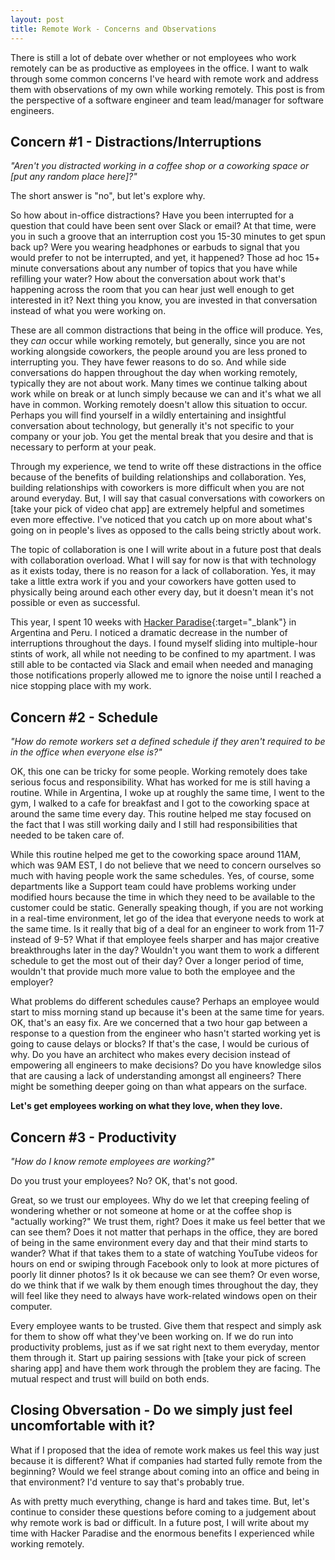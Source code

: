 ```yaml
---
layout: post
title: Remote Work - Concerns and Observations
---
```


There is still a lot of debate over whether or not employees who work remotely can be as productive as employees in the office. I want to walk through some common concerns I've heard with remote work and address them with observations of my own while working remotely. This post is from the perspective of a software engineer and team lead/manager for software engineers.

## Concern #1 - Distractions/Interruptions
*"Aren't you distracted working in a coffee shop or a coworking space or [put any random place here]?"*

The short answer is "no", but let's explore why.

So how about in-office distractions? Have you been interrupted for a question that could have been sent over Slack or email? At that time, were you in such a groove that an interruption cost you 15-30 minutes to get spun back up? Were you wearing headphones or earbuds to signal that you would prefer to not be interrupted, and yet, it happened? Those ad hoc 15+ minute conversations about any number of topics that you have while refilling your water? How about the conversation about work that's happening across the room that you can hear just well enough to get interested in it? Next thing you know, you are invested in that conversation instead of what you were working on.

These are all common distractions that being in the office will produce. Yes, they *can* occur while working remotely, but generally, since you are not working alongside coworkers, the people around you are less proned to interrupting you. They have fewer reasons to do so. And while side conversations do happen throughout the day when working remotely, typically they are not about work. Many times we continue talking about work while on break or at lunch simply because we can and it's what we all have in common. Working remotely doesn't allow this situation to occur. Perhaps you will find yourself in a wildly entertaining and insightful conversation about technology, but generally it's not specific to your company or your job. You get the mental break that you desire and that is necessary to perform at your peak.

Through my experience, we tend to write off these distractions in the office because of the benefits of building relationships and collaboration. Yes, building relationships with coworkers is more difficult when you are not around everyday. But, I will say that casual conversations with coworkers on [take your pick of video chat app] are extremely helpful and sometimes even more effective. I've noticed that you catch up on more about what's going on in people's lives as opposed to the calls being strictly about work.

The topic of collaboration is one I will write about in a future post that deals with collaboration overload. What I will say for now is that with technology as it exists today, there is no reason for a lack of collaboration. Yes, it may take a little extra work if you and your coworkers have gotten used to physically being around each other every day, but it doesn't mean it's not possible or even as successful.

This year, I spent 10 weeks with [Hacker Paradise](http://www.hackerparadise.org "Hacker Paradise"){:target="_blank"} in Argentina and Peru. I noticed a dramatic decrease in the number of interruptions throughout the days. I found myself sliding into multiple-hour stints of work, all while not needing to be confined to my apartment. I was still able to be contacted via Slack and email when needed and managing those notifications properly allowed me to ignore the noise until I reached a nice stopping place with my work.

## Concern #2 - Schedule
*"How do remote workers set a defined schedule if they aren't required to be in the office when everyone else is?"*

OK, this one can be tricky for some people. Working remotely does take serious focus and responsibility. What has worked for me is still having a routine. While in Argentina, I woke up at roughly the same time, I went to the gym, I walked to a cafe for breakfast and I got to the coworking space at around the same time every day. This routine helped me stay focused on the fact that I was still working daily and I still had responsibilities that needed to be taken care of.

While this routine helped me get to the coworking space around 11AM, which was 9AM EST, I do not believe that we need to concern ourselves so much with having people work the same schedules. Yes, of course, some departments like a Support team could have problems working under modified hours because the time in which they need to be available to the customer could be static. Generally speaking though, if you are not working in a real-time environment, let go of the idea that everyone needs to work at the same time. Is it really that big of a deal for an engineer to work from 11-7 instead of 9-5?  What if that employee feels sharper and has major creative breakthroughs later in the day? Wouldn't you want them to work a different schedule to get the most out of their day? Over a longer period of time, wouldn't that provide much more value to both the employee and the employer? 

What problems do different schedules cause? Perhaps an employee would start to miss morning stand up because it's been at the same time for years. OK, that's an easy fix. Are we concerned that a two hour gap between a response to a question from the engineer who hasn't started working yet is going to cause delays or blocks? If that's the case, I would be curious of why. Do you have an architect who makes every decision instead of empowering all engineers to make decisions? Do you have knowledge silos that are causing a lack of understanding amongst all engineers? There might be something deeper going on than what appears on the surface.

__Let's get employees working on what they love, when they love.__

## Concern #3 - Productivity
*"How do I know remote employees are working?"*

Do you trust your employees? No? OK, that's not good.

Great, so we trust our employees. Why do we let that creeping feeling of wondering whether or not someone at home or at the coffee shop is "actually working?" We trust them, right? Does it make us feel better that we can see them? Does it not matter that perhaps in the office, they are bored of being in the same environment every day and that their mind starts to wander? What if that takes them to a state of watching YouTube videos for hours on end or swiping through Facebook only to look at more pictures of poorly lit dinner photos? Is it ok because we can see them? Or even worse, do we think that if we walk by them enough times throughout the day, they will feel like they need to always have work-related windows open on their computer.

Every employee wants to be trusted. Give them that respect and simply ask for them to show off what they've been working on. If we do run into productivity problems, just as if we sat right next to them everyday, mentor them through it. Start up pairing sessions with [take your pick of screen sharing app] and have them work through the problem they are facing. The mutual respect and trust will build on both ends.

## Closing Obversation - Do we simply just feel uncomfortable with it?
What if I proposed that the idea of remote work makes us feel this way just because it is different? What if companies had started fully remote from the beginning? Would we feel strange about coming into an office and being in that environment? I'd venture to say that's probably true. 

As with pretty much everything, change is hard and takes time. But, let's continue to consider these questions before coming to a judgement about why remote work is bad or difficult. In a future post, I will write about my time with Hacker Paradise and the enormous benefits I experienced while working remotely.